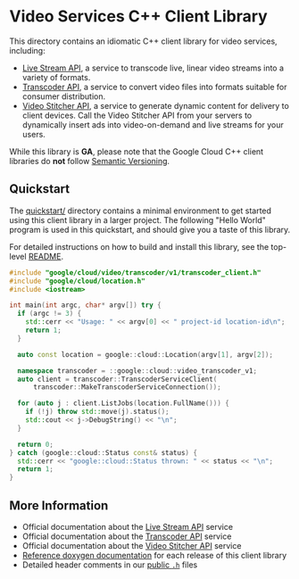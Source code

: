 # Video Services C++ Client Library

This directory contains an idiomatic C++ client library for video services,
including:

- [Live Stream API][livestream-service-docs], a service to transcode live,
  linear video streams into a variety of formats.
- [Transcoder API][transcoder-service-docs], a service to convert video files
  into formats suitable for consumer distribution.
- [Video Stitcher API][stitcher-service-docs], a service to generate dynamic
  content for delivery to client devices. Call the Video Stitcher API from your
  servers to dynamically insert ads into video-on-demand and live streams for
  your users.

While this library is **GA**, please note that the Google Cloud C++ client
libraries do **not** follow [Semantic Versioning](https://semver.org/).

## Quickstart

The [quickstart/](quickstart/README.md) directory contains a minimal environment
to get started using this client library in a larger project. The following
"Hello World" program is used in this quickstart, and should give you a taste of
this library.

For detailed instructions on how to build and install this library, see the
top-level [README](/README.md#building-and-installing).

<!-- inject-quickstart-start -->

```cc
#include "google/cloud/video/transcoder/v1/transcoder_client.h"
#include "google/cloud/location.h"
#include <iostream>

int main(int argc, char* argv[]) try {
  if (argc != 3) {
    std::cerr << "Usage: " << argv[0] << " project-id location-id\n";
    return 1;
  }

  auto const location = google::cloud::Location(argv[1], argv[2]);

  namespace transcoder = ::google::cloud::video_transcoder_v1;
  auto client = transcoder::TranscoderServiceClient(
      transcoder::MakeTranscoderServiceConnection());

  for (auto j : client.ListJobs(location.FullName())) {
    if (!j) throw std::move(j).status();
    std::cout << j->DebugString() << "\n";
  }

  return 0;
} catch (google::cloud::Status const& status) {
  std::cerr << "google::cloud::Status thrown: " << status << "\n";
  return 1;
}
```

<!-- inject-quickstart-end -->

## More Information

- Official documentation about the [Live Stream API][livestream-service-docs]
  service
- Official documentation about the [Transcoder API][transcoder-service-docs]
  service
- Official documentation about the [Video Stitcher API][stitcher-service-docs]
  service
- [Reference doxygen documentation][doxygen-link] for each release of this
  client library
- Detailed header comments in our [public `.h`][source-link] files

[doxygen-link]: https://cloud.google.com/cpp/docs/reference/video/latest/
[livestream-service-docs]: https://cloud.google.com/livestream
[source-link]: https://github.com/googleapis/google-cloud-cpp/tree/main/google/cloud/video
[stitcher-service-docs]: https://cloud.google.com/video-stitcher
[transcoder-service-docs]: https://cloud.google.com/transcoder
